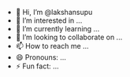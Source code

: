 - 👋 Hi, I’m @lakshansupu
- 👀 I’m interested in ...
- 🌱 I’m currently learning ...
- 💞️ I’m looking to collaborate on ...
- 📫 How to reach me ...
- 😄 Pronouns: ...
- ⚡ Fun fact: ...

<!---
lakshansupu/lakshansupu is a ✨ special ✨ repository because its `README.md` (this file) appears on your GitHub profile.
You can click the Preview link to take a look at your changes.
--->
